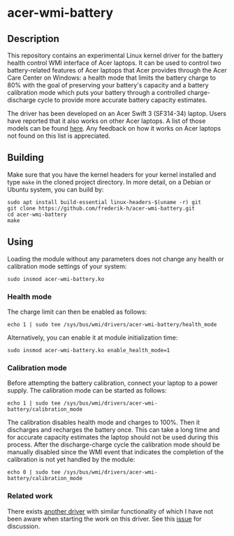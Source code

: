 # acer-wmi-battery

## Description

This repository contains an experimental Linux kernel driver for the
battery health control WMI interface of Acer laptops.  It can be used
to control two battery-related features of Acer laptops that Acer
provides through the Acer Care Center on Windows: a health mode that
limits the battery charge to 80% with the goal of preserving your
battery's capacity and a battery calibration mode which puts your
battery through a controlled charge-discharge cycle to provide more
accurate battery capacity estimates.

The driver has been developed on an Acer Swift 3
(SF314-34) laptop. Users have reported that it also works on other Acer laptops.
A list of those models can be found [here](MODELS.md).
Any feedback on how it works on Acer laptops not found on this list is appreciated.

## Building

Make sure that you have the kernel headers for your kernel installed
and type `make` in the cloned project directory. In more detail,
on a Debian or Ubuntu system, you can build by:
```
sudo apt install build-essential linux-headers-$(uname -r) git
git clone https://github.com/frederik-h/acer-wmi-battery.git
cd acer-wmi-battery
make
```

## Using

Loading the module without any parameters does not
change any health or calibration mode settings of your system:

```
sudo insmod acer-wmi-battery.ko
```

### Health mode

The charge limit can then be enabled as follows:
```
echo 1 | sudo tee /sys/bus/wmi/drivers/acer-wmi-battery/health_mode
```

Alternatively, you can enable it at module initialization
time:
```
sudo insmod acer-wmi-battery.ko enable_health_mode=1
```

### Calibration mode

Before attempting the battery calibration, connect
your laptop to a power supply. The calibration mode
can be started as follows:
```
echo 1 | sudo tee /sys/bus/wmi/drivers/acer-wmi-battery/calibration_mode
```


The calibration disables health mode and charges
to 100%. Then it discharges and recharges the battery
once. This can take a long time and for accurate
capacity estimates the laptop should not be used
during this process. After the discharge-charge cycle
the calibration mode should be manually disabled
since the WMI event that indicates the completion
of the calibration is not yet handled by the module:
```
echo 0 | sudo tee /sys/bus/wmi/drivers/acer-wmi-battery/calibration_mode
```

### Related work

There exists [another driver](https://github.com/maxco2/acer-battery-wmi) with
similar functionality of which I have not been aware when starting the work
on this driver. See this [issue](https://github.com/frederik-h/acer-wmi-battery/issues/2) for discussion.

